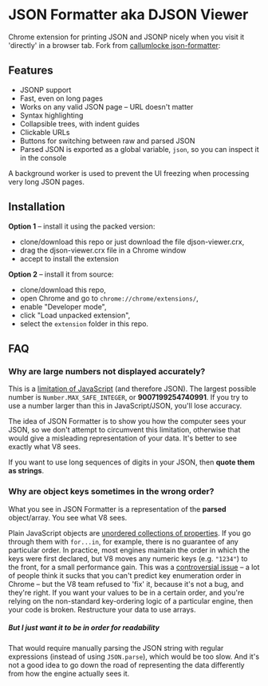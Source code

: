 JSON Formatter aka DJSON Viewer
==============

Chrome extension for printing JSON and JSONP nicely when you visit it 'directly' in a browser tab.
Fork from [callumlocke json-formatter](https://github.com/callumlocke/json-formatter): 

Features
--------

* JSONP support
* Fast, even on long pages
* Works on any valid JSON page – URL doesn't matter
* Syntax highlighting
* Collapsible trees, with indent guides
* Clickable URLs
* Buttons for switching between raw and parsed JSON
* Parsed JSON is exported as a global variable, `json`, so you can inspect it in the console

A background worker is used to prevent the UI freezing when processing very long JSON pages.

Installation
------------

**Option 1** – install it using the packed version:
* clone/download this repo or just download the file djson-viewer.crx,
* drag the djson-viewer.crx file in a Chrome window
* accept to install the extension

**Option 2** – install it from source:

* clone/download this repo,
* open Chrome and go to `chrome://chrome/extensions/`,
* enable "Developer mode",
* click "Load unpacked extension",
* select the `extension` folder in this repo.

FAQ
---

### Why are large numbers not displayed accurately?

This is a [limitation of JavaScript](http://www.ecma-international.org/ecma-262/5.1/#sec-15.7.3.2) (and therefore JSON). The largest possible number is `Number.MAX_SAFE_INTEGER`, or **9007199254740991**. If you try to use a number larger than this in JavaScript/JSON, you'll lose accuracy.

The idea of JSON Formatter is to show you how the computer sees your JSON, so we don't attempt to circumvent this limitation, otherwise that would give a misleading representation of your data. It's better to see exactly what V8 sees.

If you want to use long sequences of digits in your JSON, then **quote them as strings**.

### Why are object keys sometimes in the wrong order?

What you see in JSON Formatter is a representation of the **parsed** object/array. You see what V8 sees.

Plain JavaScript objects are [unordered collections of properties](http://www.ecma-international.org/ecma-262/5.1/#sec-12.6.4). If you go through them with `for...in`, for example, there is no guarantee of any particular order. In practice, most engines maintain the order in which the keys were first declared, but V8 moves any numeric keys (e.g. `"1234"`) to the front, for a small performance gain. This was a [controversial issue](https://code.google.com/p/v8/issues/detail?id=164) – a lot of people think it sucks that you can't predict key enumeration order in Chrome – but the V8 team refused to 'fix' it, because it's not a bug, and they're right. If you want your values to be in a certain order, and you're relying on the non-standard key-ordering logic of a particular engine, then your code is broken. Restructure your data to use arrays.

##### But I just want it to be in order for readability

That would require manually parsing the JSON string with regular expressions (instead of using `JSON.parse`), which would be too slow. And it's not a good idea to go down the road of representing the data differently from how the engine actually sees it.
